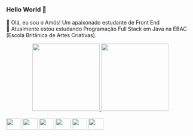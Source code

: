 ### Hello World 👋

👋 Olá, eu sou o Amós! Um apaixonado estudante de Front End
<br>
👀 Atualmente estou estudando Programação Full Stack em Java na EBAC (Escola Britânica de Artes Criativas).

<div align="center">
  <a href="https://github.com/amosbarbato">
  <img height="180em" src="https://github-readme-stats.vercel.app/api?username=amosbarbato&show_icons=true">
  <img height="180em" src="https://github-readme-stats.vercel.app/api/top-langs/?username=amosbarbato&layout=compact">
</div>
<div style="display: inline-block"><br>
  <img align="center" height="30" width="40" src="https://cdn.jsdelivr.net/gh/devicons/devicon@latest/icons/javascript/javascript-original.svg" />
  <img align="center" height="30" width="40" src="https://cdn.jsdelivr.net/gh/devicons/devicon@latest/icons/typescript/typescript-original.svg" />
  <img align="center" height="30" width="40" src="https://cdn.jsdelivr.net/gh/devicons/devicon@latest/icons/react/react-original.svg" />
  <img align="center" height="30" width="40" src="https://cdn.jsdelivr.net/gh/devicons/devicon@latest/icons/vuejs/vuejs-original.svg" />
  <img align="center" height="30" width="40" src="https://cdn.jsdelivr.net/gh/devicons/devicon@latest/icons/html5/html5-original.svg" />
  <img align="center" height="30" width="40" src="https://cdn.jsdelivr.net/gh/devicons/devicon@latest/icons/css3/css3-original.svg" />   
</div>










<!--
**amosbarbato/amosbarbato** is a ✨ _special_ ✨ repository because its `README.md` (this file) appears on your GitHub profile.

Here are some ideas to get you started:

- 🔭 I’m currently working on ...
- 🌱 I’m currently learning ...
- 👯 I’m looking to collaborate on ...
- 🤔 I’m looking for help with ...
- 💬 Ask me about ...
- 📫 How to reach me: ...
- 😄 Pronouns: ...
- ⚡ Fun fact: ...
-->


